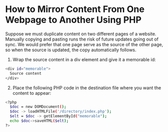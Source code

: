 # How to Mirror Content From One Webpage to Another Using PHP

Suppose we must duplicate content on two different pages of a website. Manually copying and pasting runs the risk of future updates going out of sync. We would prefer that one page serve as the source of the other page, so when the source is updated, the copy automatically follows.

1. Wrap the source content in a div element and give it a memorable id:
```sh
<div id="memorable">
  Source content
</div>
```
2. Place the following PHP code in the destination file where you want the content to appear:
```sh
<?php
  $doc = new DOMDocument();
  $doc -> loadHTMLFile('/directory/index.php');
  $elt = $doc -> getElementById("memorable");
  echo $doc->saveHTML($elt);
?>
```